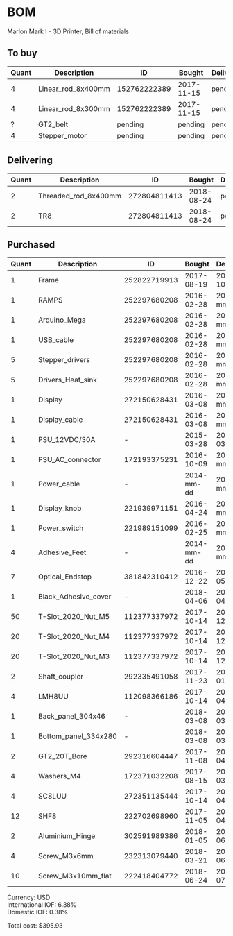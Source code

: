 # BOM
Marlon Mark I - 3D Printer, Bill of materials

## To buy
| Quant | Description          | ID             | Bought     | Delivered  | Unit | Charge | Taxes |   Cost |
|-------|----------------------|----------------|------------|------------|------|--------|-------|--------|
|     4 | Linear_rod_8x400mm   |   152762222389 | 2017-11-15 | pending    | each |  18.88 |  1.19 |  20.07 |
|     4 | Linear_rod_8x300mm   |   152762222389 | 2017-11-15 | pending    | each |  13.58 |  0.87 |  14.45 |
|     ? | GT2_belt             | pending        | pending    | pending    | cm   |      - |     - |      - |
|     4 | Stepper_motor        | pending        | pending    | pending    | each |      - |     - |      - |

## Delivering
| Quant | Description          | ID             | Bought     | Delivered  | Unit | Charge | Taxes |   Cost |
|-------|----------------------|----------------|------------|------------|------|--------|-------|--------|
|     2 | Threaded_rod_8x400mm |   272804811413 | 2018-08-24 | pending    | each |  13.43 |  0.86 |  14.29 |
|     2 | TR8                  |   272804811413 | 2018-08-24 | pending    | each |   0.00 |  0.00 |   0.00 |

## Purchased
| Quant | Description          | ID             | Bought     | Delivered  | Unit | Charge | Taxes |   Cost |
|-------|----------------------|----------------|------------|------------|------|--------|-------|--------|
|     1 | Frame                |   252822719913 | 2017-08-19 | 2017-10-11 | each |  99.00 | 69.07 | 168.07 |
|     1 | RAMPS                |   252297680208 | 2016-02-28 | 2016-mm-dd | each |  28.98 |  1.85 |  30.83 |
|     1 | Arduino_Mega         |   252297680208 | 2016-02-28 | 2016-mm-dd | each |   0.00 |  0.00 |   0.00 |
|     1 | USB_cable            |   252297680208 | 2016-02-28 | 2016-mm-dd | each |   0.00 |  0.00 |   0.00 |
|     5 | Stepper_drivers      |   252297680208 | 2016-02-28 | 2016-mm-dd | each |   0.00 |  0.00 |   0.00 |
|     5 | Drivers_Heat_sink    |   252297680208 | 2016-02-28 | 2016-mm-dd | each |   0.00 |  0.00 |   0.00 |
|     1 | Display              |   272150628431 | 2016-03-08 | 2016-mm-dd | each |   9.22 |  0.59 |   9.81 |
|     1 | Display_cable        |   272150628431 | 2016-03-08 | 2016-mm-dd | each |   0.00 |  0.00 |   0.00 |
|     1 | PSU_12VDC/30A        | -              | 2015-03-28 | 2015-03-28 | each |   0.00 |  0.00 |   0.00 |
|     1 | PSU_AC_connector     |   172193375231 | 2016-10-09 | 2016-mm-dd | each |   1.99 |  0.13 |   2.12 |
|     1 | Power_cable          | -              | 2014-mm-dd | 2014-mm-dd | each |   1.99 |  0.13 |   2.12 |
|     1 | Display_knob         |   221939971151 | 2016-04-24 | 2016-mm-dd | each |   1.29 |  0.07 |   1.36 |
|     1 | Power_switch         |   221989151099 | 2016-02-25 | 2016-mm-dd | each |   2.48 |  0.16 |   2.64 |
|     4 | Adhesive_Feet        | -              | 2014-mm-dd | 2014-mm-dd | each |   0.00 |  0.00 |   0.00 |
|     7 | Optical_Endstop      |   381842310412 | 2016-12-22 | 2017-05-18 | each |   5.62 |  0.36 |   5.98 |
|     1 | Black_Adhesive_cover | -              | 2018-04-06 | 2018-04-06 | m    |   2.14 |  0.00 |   2.14 |
|    50 | T-Slot_2020_Nut_M5   |   112377337972 | 2017-10-14 | 2017-12-dd | each |   8.54 |  0.53 |   9.07 |
|    20 | T-Slot_2020_Nut_M4   |   112377337972 | 2017-10-14 | 2017-12-dd | each |   5.22 |  0.32 |   5.54 |
|    20 | T-Slot_2020_Nut_M3   |   112377337972 | 2017-10-14 | 2017-12-dd | each |   5.22 |  0.32 |   5.54 |
|     2 | Shaft_coupler        |   292335491058 | 2017-11-23 | 2018-01-26 | each |   1.25 |  0.08 |   1.33 |
|     4 | LMH8UU               |   112098366186 | 2017-10-14 | 2018-04-03 | each |   5.58 |  0.36 |   5.94 |
|     1 | Back_panel_304x46    | -              | 2018-03-08 | 2018-03-08 | each |   0.00 |  0.00 |   0.00 |
|     1 | Bottom_panel_334x280 | -              | 2018-03-08 | 2018-03-08 | each |  52.00 |  0.00 |  52.00 |
|     2 | GT2_20T_Bore         |   292316604447 | 2017-11-08 | 2018-04-07 | each |   1.00 |  0.05 |   1.05 |
|     4 | Washers_M4           |   172371032208 | 2017-08-15 | 2018-03-26 | each |   0.09 |  0.01 |   0.10 |
|     4 | SC8LUU               |   272351135444 | 2017-10-14 | 2018-04-09 | each |  20.50 |  1.31 |  21.81 |
|    12 | SHF8                 |   222702698960 | 2017-11-05 | 2018-04-11 | each |  17.76 |  1.12 |  18.88 |
|     2 | Aluminium_Hinge      |   302591989386 | 2018-01-05 | 2018-06-12 | each |   2.00 |  0.13 |   2.13 |
|     4 | Screw_M3x6mm         |   232313079440 | 2018-03-21 | 2018-06-04 | each |   0.09 |  0.01 |   0.10 |
|    10 | Screw_M3x10mm_flat   |   222418404772 | 2018-06-24 | 2018-07-23 | each |   1.35 |  0.09 |   1.47 |

Currency: USD<br/>
International IOF: 6.38%<br/>
Domestic IOF: 0.38%

Total cost: $395.93

